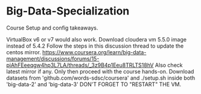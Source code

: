 # Big-Data-Specialization
Course Setup and config takeaways.

VirtualBox v6 or v7 would also work.
Download cloudera vm 5.5.0 image instead of 5.4.2
Follow the steps in this discussion thread to update the centos mirror.
https://www.coursera.org/learn/big-data-management/discussions/forums/15-pjAhFEeeqgw4hp3L7LA/threads/_3z9B4p1Eeu8TRLTS18hV
Also check latest mirror if any.
Only then proceed with the course hands-on.
Download datasets from 'github.com/words-sdsc/coursera'
and ./setup.sh inside both 'big-data-2' and 'big-data-3'
DON'T FORGET TO "RESTART" THE VM.
